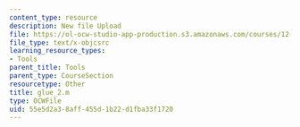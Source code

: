 ```yaml
---
content_type: resource
description: New file Upload
file: https://ol-ocw-studio-app-production.s3.amazonaws.com/courses/12-811-tropical-meteorology-spring-2011/55e5d2a38aff455d1b22d1fba33f1720_glue_2.m
file_type: text/x-objcsrc
learning_resource_types:
- Tools
parent_title: Tools
parent_type: CourseSection
resourcetype: Other
title: glue_2.m
type: OCWFile
uid: 55e5d2a3-8aff-455d-1b22-d1fba33f1720
---
```

